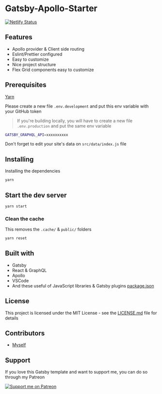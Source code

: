 # Gatsby-Apollo-Starter

[![Netlify Status](https://api.netlify.com/api/v1/badges/e2bfca08-a76e-43ab-864f-751f34592c3a/deploy-status)](https://app.netlify.com/sites/gatsby-apollo-starter/deploys)

## Features

- Apollo provider & Client side routing
- Eslint/Prettier configured
- Easy to customize
- Nice project structure
- Flex Grid components easy to customize

## Prerequisites

[Yarn](https://yarnpkg.com/en/)

Please create a new file `.env.development` and put this env variable with your GitHub token

> If you're building locally, you will have to create a new file `.env.production` and put the same env variable

```bash
GATSBY_GRAPHQL_API=xxxxxxxxxx
```

Don't forget to edit your site's data on `src/data/index.js` file

## Installing

Installing the dependencies

```bash
yarn
```

## Start the dev server

```bash
yarn start
```

### Clean the cache

This removes the `.cache/` & `public/` folders

```bash
yarn reset
```

## Built with

- Gatsby
- React & GraphQL
- Apollo
- VSCode
- And these useful of JavaScript libraries & Gatsby plugins [package.json](package.json)

## License

This project is licensed under the MIT License - see the [LICENSE.md](LICENSE.md) file for details

## Contributors

- [Myself](https://smakosh.com)

## Support

If you love this Gatsby template and want to support me, you can do so through my Patreon

[![Support me on Patreon](https://c5.patreon.com/external/logo/become_a_patron_button.png)](https://www.patreon.com/smakosh)
